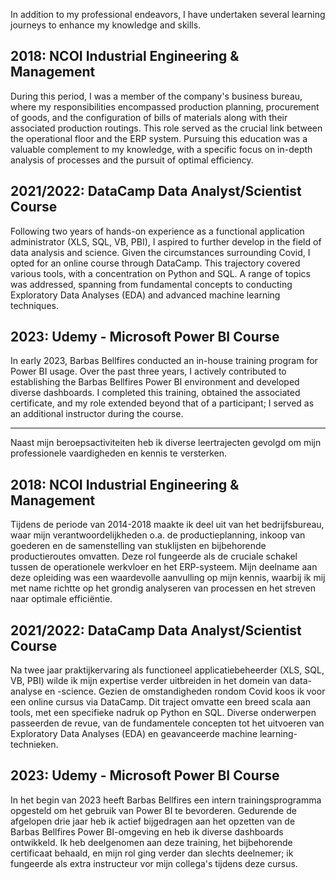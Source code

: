In addition to my professional endeavors, I have undertaken several learning journeys to enhance my knowledge and skills.

## 2018: NCOI Industrial Engineering & Management
During this period, I was a member of the company's business bureau, where my responsibilities encompassed production planning, procurement of goods, and the configuration of bills of materials along with their associated production routings. This role served as the crucial link between the operational floor and the ERP system. Pursuing this education was a valuable complement to my knowledge, with a specific focus on in-depth analysis of processes and the pursuit of optimal efficiency.

## 2021/2022: DataCamp Data Analyst/Scientist Course
Following two years of hands-on experience as a functional application administrator (XLS, SQL, VB, PBI), I aspired to further develop in the field of data analysis and science. Given the circumstances surrounding Covid, I opted for an online course through DataCamp. This trajectory covered various tools, with a concentration on Python and SQL. A range of topics was addressed, spanning from fundamental concepts to conducting Exploratory Data Analyses (EDA) and advanced machine learning techniques.

## 2023: Udemy - Microsoft Power BI Course
In early 2023, Barbas Bellfires conducted an in-house training program for Power BI usage. Over the past three years, I actively contributed to establishing the Barbas Bellfires Power BI environment and developed diverse dashboards. I completed this training, obtained the associated certificate, and my role extended beyond that of a participant; I served as an additional instructor during the course.

______________________________________________________________________________________

Naast mijn beroepsactiviteiten heb ik diverse leertrajecten gevolgd om mijn professionele vaardigheden en kennis te versterken.

## 2018: NCOI Industrial Engineering & Management
Tijdens de periode van 2014-2018 maakte ik deel uit van het bedrijfsbureau, waar mijn verantwoordelijkheden o.a. de productieplanning, inkoop van goederen en de samenstelling van stuklijsten en bijbehorende productieroutes omvatten. Deze rol fungeerde als de cruciale schakel tussen de operationele werkvloer en het ERP-systeem. Mijn deelname aan deze opleiding was een waardevolle aanvulling op mijn kennis, waarbij ik mij met name richtte op het grondig analyseren van processen en het streven naar optimale efficiëntie.

## 2021/2022: DataCamp Data Analyst/Scientist Course
Na twee jaar praktijkervaring als functioneel applicatiebeheerder (XLS, SQL, VB, PBI) wilde ik mijn expertise verder uitbreiden in het domein van data-analyse en -science. Gezien de omstandigheden rondom Covid koos ik voor een online cursus via DataCamp. Dit traject omvatte een breed scala aan tools, met een specifieke nadruk op Python en SQL. Diverse onderwerpen passeerden de revue, van de fundamentele concepten tot het uitvoeren van Exploratory Data Analyses (EDA) en geavanceerde machine learning-technieken.

## 2023: Udemy - Microsoft Power BI Course
In het begin van 2023 heeft Barbas Bellfires een intern trainingsprogramma opgesteld om het gebruik van Power BI te bevorderen. Gedurende de afgelopen drie jaar heb ik actief bijgedragen aan het opzetten van de Barbas Bellfires Power BI-omgeving en heb ik diverse dashboards ontwikkeld. Ik heb deelgenomen aan deze training, het bijbehorende certificaat behaald, en mijn rol ging verder dan slechts deelnemer; ik fungeerde als extra instructeur vor mijn collega's tijdens deze cursus.
